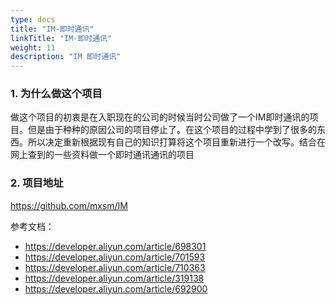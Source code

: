 ```yaml
---
type: docs
title: "IM-即时通讯"
linkTitle: "IM-即时通讯"
weight: 11
description: "IM 即时通讯"
---
```


### 1. 为什么做这个项目

做这个项目的初衷是在入职现在的公司的时候当时公司做了一个IM即时通讯的项目。但是由于种种的原因公司的项目停止了。在这个项目的过程中学到了很多的东西。所以决定重新根据现有自己的知识打算将这个项目重新进行一个改写。结合在网上查到的一些资料做一个即时通讯通讯的项目

### 2. 项目地址

https://github.com/mxsm/IM

参考文档：

- https://developer.aliyun.com/article/698301
- https://developer.aliyun.com/article/701593
- https://developer.aliyun.com/article/710363
- https://developer.aliyun.com/article/319138
- https://developer.aliyun.com/article/692900